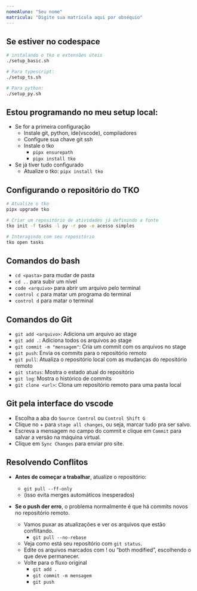```yaml
---
nomeAluno: "Seu nome"
matricula: "Digite sua matrícula aqui por obséquio"
---
```


## Se estiver no codespace

```bash
# instalando o tko e extensões úteis
./setup_basic.sh

# Para typescript:
./setup_ts.sh

# Para python:
./setup_py.sh
```

## Estou programando no meu setup local:

- Se for a primeira configuração
  - Instale git, python, ide(vscode), compiladores
  - Configure sua chave git ssh
  - Instale o tko
    - `pipx ensurepath`
    - `pipx install tko`
- Se já tiver tudo configurado
  - Atualize o tko: `pipx install tko`

## Configurando o repositório do TKO

```bash
# Atualize o tko
pipx upgrade tko

# Criar um repositório de atividades já definindo a fonte
tko init -f tasks -l py -r poo -e acesso simples

# Interagindo com seu repositório
tko open tasks
```

## Comandos do bash

- `cd <pasta>` para mudar de pasta
- `cd ..` para subir um nível
- `code <arquivo>` para abrir um arquivo pelo terminal
- `control c` para matar um programa do terminal
- `control d` para matar o terminal

## Comandos do Git

- `git add <arquivo>`: Adiciona um arquivo ao stage
- `git add .`: Adiciona todos os arquivos ao stage
- `git commit -m "mensagem"`: Cria um commit com os arquivos no stage
- `git push`: Envia os commits para o repositório remoto
- `git pull`: Atualiza o repositório local com as mudanças do repositório remoto
- `git status`: Mostra o estado atual do repositório
- `git log`: Mostra o histórico de commits
- `git clone <url>`: Clona um repositório remoto para uma pasta local

## Git pela interface do vscode

- Escolha a aba do `Source Control` ou `Control Shift G`
- Clique no + para `stage all changes`, ou seja, marcar tudo pra ser salvo.
- Escreva a mensagem no campo do commit e clique em `Commit` para salvar a versão na máquina virtual.
- Clique em `Sync Changes` para enviar pro site.

## Resolvendo Conflitos

- **Antes de começar a trabalhar**, atualize o repositório:
  - `git pull --ff-only`
  - (isso evita merges automáticos inesperados)

- **Se o push der erro**, o problema normalmente é que há commits novos no repositório remoto.
  - Vamos puxar as atualizações e ver os arquivos que estão conflitando.
    - `git pull --no-rebase`
  - Veja como está seu repositório com `git status`. 
  - Edite os arquivos marcados com ! ou “both modified”, escolhendo o que deve permanecer.
  - Volte para o fluxo original
    - `git add .`
    - `git commit -m mensagem`
    - `git push`

